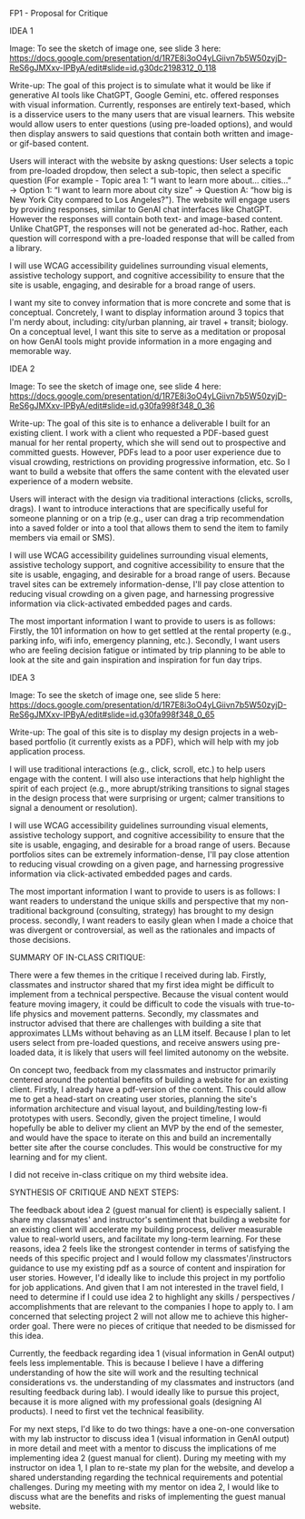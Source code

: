 FP1 - Proposal for Critique


IDEA 1

Image:
To see the sketch of image one, see slide 3 here: https://docs.google.com/presentation/d/1R7E8i3oO4yLGiivn7b5W50zyjD-ReS6gJMXxv-IPByA/edit#slide=id.g30dc2198312_0_118

Write-up:
The goal of this project is to simulate what it would be like if generative AI tools like ChatGPT, Google Gemini, etc. offered responses with visual information. Currently, responses are entirely text-based, which is a disservice users to the many users that are visual learners. This website would allow users to enter questions (using pre-loaded options), and would then display answers to said questions that contain both written and image- or gif-based content.

Users will interact with the website by askng questions: User selects a topic from pre-loaded dropdow, then select a sub-topic, then select a specific question (For example - Topic area 1: “I want to learn more about… cities…” → Option 1: “I want to learn more about city size” → Question A: “how big is New York City compared to Los Angeles?"). The website will engage users by providing responses, similar to GenAI chat interfaces like ChatGPT. However the responses will contain both text- and image-based content. Unlike ChatGPT, the responses will not be generated ad-hoc. Rather, each question will correspond with a pre-loaded response that will be called from a library.

I will use WCAG accessibility guidelines surrounding visual elements, assistive techology support, and cognitive accessibility to ensure that the site is usable, engaging, and desirable for a broad range of users.

I want my site to convey information that is more concrete and some that is conceptual. Concretely, I want to display information around 3 topics that I'm nerdy about, including: city/urban planning, air travel + transit; biology. On a conceptual level, I want this site to serve as a meditation or proposal on how GenAI tools might provide information in a more engaging and memorable way.


IDEA 2

Image:
To see the sketch of image one, see slide 4 here: https://docs.google.com/presentation/d/1R7E8i3oO4yLGiivn7b5W50zyjD-ReS6gJMXxv-IPByA/edit#slide=id.g30fa998f348_0_36

Write-up:
The goal of this site is to enhance a deliverable I built for an existing client. I work with a client who requested a PDF-based guest manual for her rental property, which she will send out to prospective and committed guests. However, PDFs lead to a poor user experience due to visual crowding, restrictions on providing progressive information, etc. So I want to build a website that offers the same content with the elevated user experience of a modern website.

Users will interact with the design via traditional interactions (clicks, scrolls, drags). I want to introduce interactions that are specifically useful for someone planning or on a trip (e.g., user can drag a trip recommendation into a saved folder or into a tool that allows them to send the item to family members via email or SMS).

I will use WCAG accessibility guidelines surrounding visual elements, assistive techology support, and cognitive accessibility to ensure that the site is usable, engaging, and desirable for a broad range of users. Because travel sites can be extremely information-dense, I'll pay close attention to reducing visual crowding on a given page, and harnessing progressive information via click-activated embedded pages and cards.

The most important information I want to provide to users is as follows: Firstly, the 101 information on how to get settled at the rental property (e.g., parking info, wifi info, emergency planning, etc.). Secondly, I want users who are feeling decision fatigue or intimated by trip planning to be able to look at the site and gain inspiration and inspiration for fun day trips.

IDEA 3

Image:
To see the sketch of image one, see slide 5 here: https://docs.google.com/presentation/d/1R7E8i3oO4yLGiivn7b5W50zyjD-ReS6gJMXxv-IPByA/edit#slide=id.g30fa998f348_0_65

Write-up:
The goal of this site is to display my design projects in a web-based portfolio (it currently exists as a PDF), which will help with my job application process.

I will use traditional interactions (e.g., click, scroll, etc.) to help users engage with the content. I will also use interactions that help highlight the spirit of each project (e.g., more abrupt/striking transitions to signal stages in the design process that were surprising or urgent; calmer transitions to signal a denoument or resolution).

I will use WCAG accessibility guidelines surrounding visual elements, assistive techology support, and cognitive accessibility to ensure that the site is usable, engaging, and desirable for a broad range of users. Because portfolios sites can be extremely information-dense, I'll pay close attention to reducing visual crowding on a given page, and harnessing progressive information via click-activated embedded pages and cards.

The most important information I want to provide to users is as follows: I want readers to understand the unique skills and perspective that my non-traditional background (consulting, strategy) has brought to my design process. secondly, I want readers to easily glean when I made a choice that was divergent or controversial, as well as the rationales and impacts of those decisions.


SUMMARY OF IN-CLASS CRITIQUE:

There were a few themes in the critique I received during lab. Firstly, classmates and instructor shared that my first idea might be difficult to implement from a technical perspective. Because the visual content would feature moving imagery, it could be difficult to code the visuals with true-to-life physics and movement patterns. Secondly, my classmates and instructor advised that there are challenges with building a site that approximates LLMs without behaving as an LLM itself. Because I plan to let users select from pre-loaded questions, and receive answers using pre-loaded data, it is likely that users will feel limited autonomy on the website.

On concept two, feedback from my classmates and instructor primarily centered around the potential benefits of building a website for an existing client. Firstly, I already have a pdf-version of the content. This could allow me to get a head-start on creating user stories, planning the site's information architecture and visual layout, and building/testing low-fi prototypes with users. Secondly, given the project timeline, I would hopefully be able to deliver my client an MVP by the end of the semester, and would have the space to iterate on this and build an incrementally better site after the course concludes. This would be constructive for my learning and for my client.

I did not receive in-class critique on my third website idea.

SYNTHESIS OF CRITIQUE AND NEXT STEPS:

The feedback about idea 2 (guest manual for client) is especially salient. I share my classmates' and instructor's sentiment that building a website for an existing client will accelerate my building process, deliver measurable value to real-world users, and facilitate my long-term learning. For these reasons, idea 2 feels like the strongest contender in terms of satisfying the needs of this specific project and I would follow my classmates'/instructors guidance to use my existing pdf as a source of content and inspiration for user stories. However, I'd ideally like to include this project in my portfolio for job applications. And given that I am not interested in the travel field, I need to determine if I could use idea 2 to highlight any skills / perspectives / accomplishments that are relevant to the companies I hope to apply to. I am concerned that selecting project 2 will not allow me to achieve this higher-order goal. There were no pieces of critique that needed to be dismissed for this idea.

Currently, the feedback regarding idea 1 (visual information in GenAI output) feels less implementable. This is because I believe I have a differing understanding of how the site will work and the resulting technical considerations vs. the understanding of my classmates and instructors (and resulting feedback during lab). I would ideally like to pursue this project, because it is more aligned with my professional goals (designing AI products). I need to first vet the technical feasibility.

For my next steps, I'd like to do two things: have a one-on-one conversation with my lab instructor to discuss idea 1 (visual information in GenAI output) in more detail and meet with a mentor to discuss the implications of me implementing idea 2 (guest manual for client). During my meeting with my instructor on idea 1, I plan to re-state my plan for the website, and develop a shared understanding regarding the technical requirements and potential challenges. During my meeting with my mentor on idea 2, I would like to discuss what are the benefits and risks of implementing the guest manual website.



